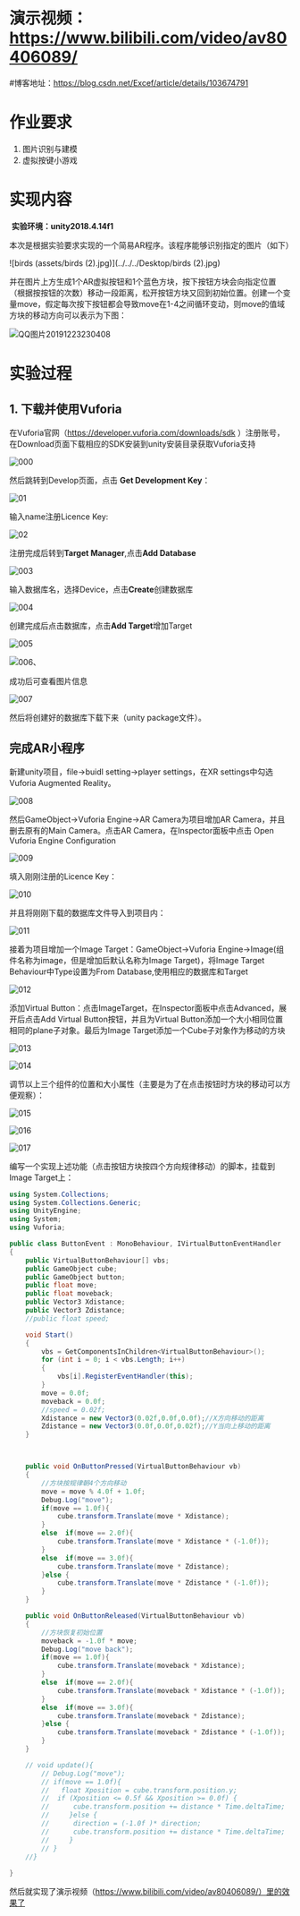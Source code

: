 # 演示视频：<https://www.bilibili.com/video/av80406089/>

#博客地址：https://blog.csdn.net/Excef/article/details/103674791



# 作业要求

1.  图片识别与建模
2. 虚拟按键小游戏

# 实现内容

​       **实验环境：unity2018.4.14f1**

​	本次是根据实验要求实现的一个简易AR程序。该程序能够识别指定的图片（如下）

![birds (assets/birds (2).jpg)](../../../Desktop/birds (2).jpg)

并在图片上方生成1个AR虚拟按钮和1个蓝色方块，按下按钮方块会向指定位置（根据按按钮的次数）移动一段距离，松开按钮方块又回到初始位置。创建一个变量move，假定每次按下按钮都会导致move在1-4之间循环变动，则move的值域方块的移动方向可以表示为下图：

![QQ图片20191223230408](assets/QQ图片20191223230408.jpg)

# 实验过程

## 1. 下载并使用Vuforia

在Vuforia官网（https://developer.vuforia.com/downloads/sdk ）注册账号，在Download页面下载相应的SDK安装到unity安装目录获取Vuforia支持

![000](assets/000-1577113969735.png)

然后跳转到Develop页面，点击  **Get Development Key**：

![01](assets/01.png)

输入name注册Licence Key:

![02](assets/02.png)

注册完成后转到**Target Manager**,点击**Add Database**

![003](assets/003.png)

输入数据库名，选择Device，点击**Create**创建数据库

![004](assets/004.png)

创建完成后点击数据库，点击**Add Target**增加Target

![005](assets/005.png)

![006、](assets/006、.png)

成功后可查看图片信息

![007](assets/007.png)

然后将创建好的数据库下载下来（unity package文件）。

## 完成AR小程序

新建unity项目，file->buidl setting->player settings，在XR settings中勾选 Vuforia Augmented Reality。

![008](assets/008.png)

然后GameObject->Vuforia  Engine->AR Camera为项目增加AR Camera，并且删去原有的Main Camera。点击AR Camera，在Inspector面板中点击 Open Vuforia Engine Configuration

![009](assets/009.png)

填入刚刚注册的Licence Key：

![010](assets/010.png)

并且将刚刚下载的数据库文件导入到项目内：

![011](assets/011.png)

接着为项目增加一个Image Target：GameObject->Vuforia  Engine->Image(组件名称为image，但是增加后默认名称为Image Target)，将Image Target Behaviour中Type设置为From Database,使用相应的数据库和Target

![012](assets/012.png)

添加Virtual Button：点击ImageTarget，在Inspector面板中点击Advanced，展开后点击Add Virtual Button按钮，并且为Virtual Button添加一个大小相同位置相同的plane子对象。最后为Image Target添加一个Cube子对象作为移动的方块

![013](assets/013.png)

![014](assets/014.png)

调节以上三个组件的位置和大小属性（主要是为了在点击按钮时方块的移动可以方便观察）：

![015](assets/015.png)

![016](assets/016-1577116705395.png)

![017](assets/017-1577116728763.png)

编写一个实现上述功能（点击按钮方块按四个方向规律移动）的脚本，挂载到Image Target上：

```c#
using System.Collections;
using System.Collections.Generic;
using UnityEngine;
using System;
using Vuforia;

public class ButtonEvent : MonoBehaviour, IVirtualButtonEventHandler
{
    public VirtualButtonBehaviour[] vbs;
    public GameObject cube;
    public GameObject button;
    public float move;
    public float moveback;
    public Vector3 Xdistance;
    public Vector3 Zdistance;
    //public float speed;

    void Start()
    {
        vbs = GetComponentsInChildren<VirtualButtonBehaviour>();
        for (int i = 0; i < vbs.Length; i++)
        {
            vbs[i].RegisterEventHandler(this);
        }
        move = 0.0f;
        moveback = 0.0f;
        //speed = 0.02f;
        Xdistance = new Vector3(0.02f,0.0f,0.0f);//X方向移动的距离
        Zdistance = new Vector3(0.0f,0.0f,0.02f);//Y当向上移动的距离
    }



    public void OnButtonPressed(VirtualButtonBehaviour vb)
    {
        //方块按规律朝4个方向移动
        move = move % 4.0f + 1.0f;
        Debug.Log("move");
        if(move == 1.0f){
        	cube.transform.Translate(move * Xdistance);
        }
        else  if(move == 2.0f){
        	cube.transform.Translate(move * Xdistance * (-1.0f));
        }
        else  if(move == 3.0f){
        	cube.transform.Translate(move * Zdistance);
        }else {
        	cube.transform.Translate(move * Zdistance * (-1.0f));
        }
    }

    public void OnButtonReleased(VirtualButtonBehaviour vb)
    {
        //方块恢复初始位置
        moveback = -1.0f * move; 
        Debug.Log("move back");
        if(move == 1.0f){
        	cube.transform.Translate(moveback * Xdistance);
        }
        else  if(move == 2.0f){
        	cube.transform.Translate(moveback * Xdistance * (-1.0f));
        }
        else  if(move == 3.0f){
        	cube.transform.Translate(moveback * Zdistance);
        }else {
        	cube.transform.Translate(moveback * Zdistance * (-1.0f));
        }
    }

    // void update(){
    	// Debug.Log("move");
    	// if(move == 1.0f){
    	// 	 float Xposition = cube.transform.position.y;
    	// 	if (Xposition <= 0.5f && Xposition >= 0.0f) {
	    //     	cube.transform.position += distance * Time.deltaTime;
	    //     }else {
	    //     	direction = (-1.0f )* direction;
	    //     	cube.transform.position += distance * Time.deltaTime;
	    //     }
    	// }
    //}
    
}


```

然后就实现了演示视频（https://www.bilibili.com/video/av80406089/）里的效果了